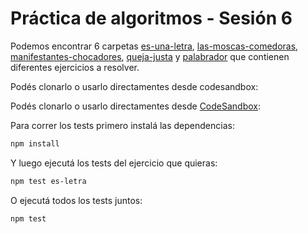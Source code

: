 # Práctica de algoritmos - Sesión 6

Podemos encontrar 6 carpetas [es-una-letra](./es-una-letra), [las-moscas-comedoras](./las-moscas-comedoras), [manifestantes-chocadores](./manifestantes-chocadores), [queja-justa](./queja-justa) y [palabrador](./palabrador) que contienen diferentes ejercicios a resolver.

Podés clonarlo o usarlo directamentes desde codesandbox:

Podés clonarlo o usarlo directamentes desde [CodeSandbox](https://codesandbox.io/s/github/goncy/interview-challenges/tree/main/algoritmos/sesion-6):

Para correr los tests primero instalá las dependencias:

```bash
npm install
```

Y luego ejecutá los tests del ejercicio que quieras:

```bash
npm test es-letra
```

O ejecutá todos los tests juntos:

```bash
npm test
```
